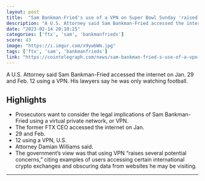 ```yaml
---
layout: post
title:  "Sam Bankman-Fried's use of a VPN on Super Bowl Sunday 'raised concerns', say prosecutors"
description: "A U.S. Attorney said Sam Bankman-Fried accessed the internet on Jan. 29 and Feb. 12 using a VPN. His lawyers say he was only watching football."
date: "2023-02-14 20:10:25"
categories: ['ftx', 'sam', 'bankmanfrieds']
score: 43
image: "https://i.imgur.com/x9ywbWm.jpg"
tags: ['ftx', 'sam', 'bankmanfrieds']
link: "https://cointelegraph.com/news/sam-bankman-fried-s-use-of-a-vpn-on-super-bowl-sunday-raised-concerns-say-prosecutors"
---
```


A U.S. Attorney said Sam Bankman-Fried accessed the internet on Jan. 29 and Feb. 12 using a VPN. His lawyers say he was only watching football.

## Highlights

- Prosecutors want to consider the legal implications of Sam Bankman-Fried using a virtual private network, or VPN.
- The former FTX CEO accessed the internet on Jan.
- 29 and Feb.
- 12 using a VPN, U.S.
- Attorney Damian Williams said.
- The government’s view was that using VPN “raises several potential concerns,” citing examples of users accessing certain international crypto exchanges and obscuring data from websites he may be visiting.

---
